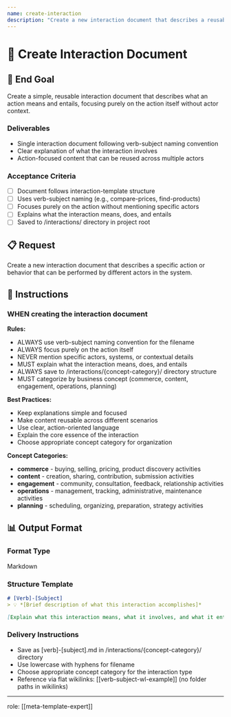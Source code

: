 ```yaml
---
name: create-interaction
description: "Create a new interaction document that describes a reusable action actors can perform"
---
```


# 🤝 Create Interaction Document

## 🎯 End Goal

Create a simple, reusable interaction document that describes what an action means and entails, focusing purely on the action itself without actor context.

### Deliverables
- Single interaction document following verb-subject naming convention
- Clear explanation of what the interaction involves
- Action-focused content that can be reused across multiple actors

### Acceptance Criteria
- [ ] Document follows interaction-template structure
- [ ] Uses verb-subject naming (e.g., compare-prices, find-products)
- [ ] Focuses purely on the action without mentioning specific actors
- [ ] Explains what the interaction means, does, and entails
- [ ] Saved to /interactions/ directory in project root

## 📋 Request

Create a new interaction document that describes a specific action or behavior that can be performed by different actors in the system.

## 📏 Instructions

### WHEN creating the interaction document
**Rules:**
- ALWAYS use verb-subject naming convention for the filename
- ALWAYS focus purely on the action itself
- NEVER mention specific actors, systems, or contextual details
- MUST explain what the interaction means, does, and entails
- ALWAYS save to /interactions/{concept-category}/ directory structure
- MUST categorize by business concept (commerce, content, engagement, operations, planning)

**Best Practices:**
- Keep explanations simple and focused
- Make content reusable across different scenarios
- Use clear, action-oriented language
- Explain the core essence of the interaction
- Choose appropriate concept category for organization

**Concept Categories:**
- **commerce** - buying, selling, pricing, product discovery activities
- **content** - creation, sharing, contribution, submission activities
- **engagement** - community, consultation, feedback, relationship activities
- **operations** - management, tracking, administrative, maintenance activities
- **planning** - scheduling, organizing, preparation, strategy activities

## 📊 Output Format

### Format Type
Markdown

### Structure Template
```markdown
# [Verb]-[Subject]
> 💡 *[Brief description of what this interaction accomplishes]*

[Explain what this interaction means, what it involves, and what it entails. Focus purely on the action itself without mentioning specific actors, systems, or context. Keep it simple and reusable across different scenarios.]
```

### Delivery Instructions
- Save as [verb]-[subject].md in /interactions/{concept-category}/ directory
- Use lowercase with hyphens for filename
- Choose appropriate concept category for the interaction type
- Reference via flat wikilinks: [[verb-subject-wl-example]] (no folder paths in wikilinks)

---

role: [[meta-template-expert]]